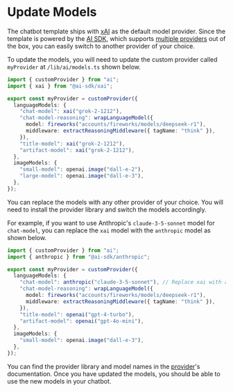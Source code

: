 # Update Models

The chatbot template ships with [xAI](https://sdk.vercel.ai/providers/ai-sdk-providers/xai) as the default model provider. Since the template is powered by the [AI SDK](https://sdk.vercel.ai), which supports [multiple providers](https://sdk.vercel.ai/providers/ai-sdk-providers) out of the box, you can easily switch to another provider of your choice.

To update the models, you will need to update the custom provider called `myProvider` at `/lib/ai/models.ts` shown below.

```ts
import { customProvider } from "ai";
import { xai } from "@ai-sdk/xai";

export const myProvider = customProvider({
  languageModels: {
    "chat-model": xai("grok-2-1212"),
    "chat-model-reasoning": wrapLanguageModel({
      model: fireworks("accounts/fireworks/models/deepseek-r1"),
      middleware: extractReasoningMiddleware({ tagName: "think" }),
    }),
    "title-model": xai("grok-2-1212"),
    "artifact-model": xai("grok-2-1212"),
  },
  imageModels: {
    "small-model": openai.image("dall-e-2"),
    "large-model": openai.image("dall-e-3"),
  },
});
```

You can replace the models with any other provider of your choice. You will need to install the provider library and switch the models accordingly.

For example, if you want to use Anthropic's `claude-3-5-sonnet` model for `chat-model`, you can replace the `xai` model with the `anthropic` model as shown below.

```ts
import { customProvider } from "ai";
import { anthropic } from "@ai-sdk/anthropic";

export const myProvider = customProvider({
  languageModels: {
    "chat-model": anthropic("claude-3-5-sonnet"), // Replace xai with anthropic
    "chat-model-reasoning": wrapLanguageModel({
      model: fireworks("accounts/fireworks/models/deepseek-r1"),
      middleware: extractReasoningMiddleware({ tagName: "think" }),
    }),
    "title-model": openai("gpt-4-turbo"),
    "artifact-model": openai("gpt-4o-mini"),
  },
  imageModels: {
    "small-model": openai.image("dall-e-3"),
  },
});
```

You can find the provider library and model names in the [provider](https://sdk.vercel.ai/providers/ai-sdk-providers)'s documentation. Once you have updated the models, you should be able to use the new models in your chatbot.
